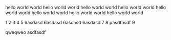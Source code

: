hello world world
hello world world
hello world world
hello world world
hello world world
hello world world
hello world world
hello world world

1
2
3
4
5
6asdasd
6asdasd
6asdasd
6asdasd
7
8
pasdfasdf
9

qweqweo
asdfasdf

